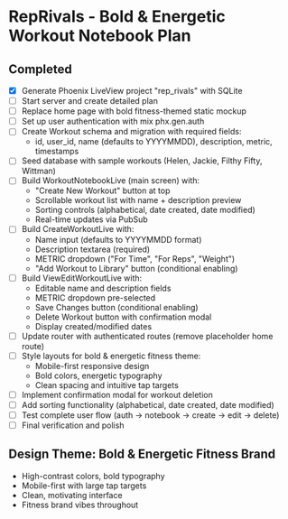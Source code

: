 # RepRivals - Bold & Energetic Workout Notebook Plan

## Completed
- [x] Generate Phoenix LiveView project "rep_rivals" with SQLite
- [ ] Start server and create detailed plan
- [ ] Replace home page with bold fitness-themed static mockup
- [ ] Set up user authentication with mix phx.gen.auth
- [ ] Create Workout schema and migration with required fields:
  - id, user_id, name (defaults to YYYYMMDD), description, metric, timestamps
- [ ] Seed database with sample workouts (Helen, Jackie, Filthy Fifty, Wittman)
- [ ] Build WorkoutNotebookLive (main screen) with:
  - "Create New Workout" button at top
  - Scrollable workout list with name + description preview
  - Sorting controls (alphabetical, date created, date modified)
  - Real-time updates via PubSub
- [ ] Build CreateWorkoutLive with:
  - Name input (defaults to YYYYMMDD format)
  - Description textarea (required)
  - METRIC dropdown ("For Time", "For Reps", "Weight")
  - "Add Workout to Library" button (conditional enabling)
- [ ] Build ViewEditWorkoutLive with:
  - Editable name and description fields
  - METRIC dropdown pre-selected
  - Save Changes button (conditional enabling)
  - Delete Workout button with confirmation modal
  - Display created/modified dates
- [ ] Update router with authenticated routes (remove placeholder home route)
- [ ] Style layouts for bold & energetic fitness theme:
  - Mobile-first responsive design
  - Bold colors, energetic typography
  - Clean spacing and intuitive tap targets
- [ ] Implement confirmation modal for workout deletion
- [ ] Add sorting functionality (alphabetical, date created, date modified)
- [ ] Test complete user flow (auth → notebook → create → edit → delete)
- [ ] Final verification and polish

## Design Theme: Bold & Energetic Fitness Brand
- High-contrast colors, bold typography
- Mobile-first with large tap targets
- Clean, motivating interface
- Fitness brand vibes throughout
